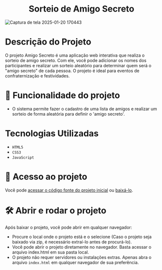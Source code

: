 <h1 align="center"> Sorteio de Amigo Secreto </h1>

![Captura de tela 2025-01-20 170443](https://github.com/user-attachments/assets/6a3273e3-d75d-4eb2-a6dc-f5b0d48d21f5)

# Descrição do Projeto

O projeto Amigo Secreto é uma aplicação web interativa que realiza o sorteio de amigo secreto. Com ele, você pode adicionar os nomes dos participantes e realizar um sorteio aleatório para determinar quem será o "amigo secreto" de cada pessoa. O projeto é ideal para eventos de confraternização e festividades.

# :hammer: Funcionalidade do projeto

- O sistema permite fazer o cadastro de uma lista de amigos e realizar um sorteio de forma aleatória para definir o 'amigo secreto'.

# Tecnologias Utilizadas

* `HTML5`
* `CSS3`
* `JavaScript`
  
# 📁 Acesso ao projeto

Você pode [acessar o código fonte do projeto inicial](https://github.com/MatheusHMDias/sorteio-amigo-secreto/tree/main/challenge-amigo-secreto_pt-main) ou [baixá-lo](https://github.com/MatheusHMDias/sorteio-amigo-secreto/archive/refs/heads/main.zip).

# 🛠️ Abrir e rodar o projeto

Após baixar o projeto, você pode abrir em qualquer navegador:

* Procure o local onde o projeto está e o selecione (Caso o projeto seja baixado via zip, é necessário extraí-lo antes de procurá-lo).
* Você pode abrir o projeto diretamente no navegador. Basta acessar o arquivo index.html em sua pasta local.
* O projeto não requer servidores ou instalações extras. Apenas abra o arquivo `index.html` em qualquer navegador de sua preferência.
